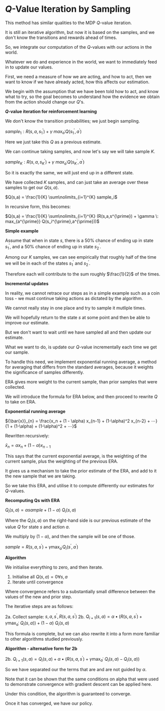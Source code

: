# $Q$-Value Iteration by Sampling

This method has similar qualities to the MDP $Q$-value iteration.

It is still an iterative algorithm, but now it is based on the samples, and we don't know the transitions and rewards ahead of times.

So, we integrate our computation of the $Q$-values with our actions in the world.

Whatever we do and experience in the world, we want to immediately feed in to update our values.

First, we need a measure of how we are acting, and how to act, then we want to know if we have already acted, how this affects our estimation.

We begin with the assumption that we have been told how to act, and know what to try, so the goal becomes to understand how the evidence we obtain from the action should change our $Q$'s.

**$Q$-value iteration for reinforcement learning**

We don't know the transition probabilities; we just begin sampling.

$sample_1: R(s,a,s_{1}^{\prime}) + \gamma \: max_{a^{\prime}} Q(s_{1}^{\prime},a^{\prime})$

Here we just take this $Q$ as a previous estimate.

We can continue taking samples, and now let's say we will take sample $K$.

$sample_K: R(s,a,s_{K}^{\prime}) + \gamma \: max_{a^{\prime}} Q(s_{K}^{\prime},a^{\prime})$

So it is exactly the same, we will just end up in a different state.

We have collected $K$ samples, and can just take an average over these samples to get our $Q(s,a)$.

$Q(s,a) = \frac{1}{K} \sum\nolimits_{i=1}^{K} sample_i$

In recursive form, this becomes:

$Q(s,a) = \frac{1}{K} \sum\nolimits_{i=1}^{K} (R(s,a,s^{\prime}) + \gamma \: max_{a^{\prime}} Q(s_i^{\prime},a^{\prime}))$

**Simple example**

Assume that when in state $s$, there is a 50% chance of ending up in state $s_{1}^{\prime}$, and a 50% chance of ending up in state $s_{2}^{\prime}$.

Among our $K$ samples, we can see empirically that roughly half of the time we will be in each of the states $s_{1}^{\prime}$ and $s_{2}^{\prime}$.

Therefore each will contribute to the sum roughly $\frac{1}{2}$ of the times.

**Incremental updates**

In reality, we cannot retrace our steps as in a simple example such as a coin toss - we must continue taking actions as dictated by the algorithm.

We cannot really stay in one place and try to sample it mutliple times.

We will hopefully return to the state $s$ at some point and then be able to improve our estimate.

But we don't want to wait until we have sampled all and then update our estimate.

What we want to do, is update our $Q$-value incrementally each time we get our sample.

To handle this need, we implement exponential running average, a method for averaging that differs from the standard averages, because it weights the significance of samples differently.

ERA gives more weight to the current sample, than prior samples that were collected.

We will introduce the formula for ERA below, and then proceed to rewrite $Q$ to take on ERA.

**Exponential running average**

${\bar{x}}_{n} = \frac{x_n + (1 - \alpha) x_{n-1} + (1-\alpha)^2 x_{n-2} + ⋯}{1 + (1-\alpha) + (1-\alpha)^2 + ⋯}$

Rewritten recursively:

${\bar{x}}_{n} = \alpha x_n + (1 - \alpha) x_{n-1}$

This says that the current exponential average, is the weighting of the current sample, plus the weighting of the previous ERA.

It gives us a mechanism to take the prior estimate of the ERA, and add to it the new sample that we are taking.

So we take this ERA, and utilise it to compute differently our estimates for $Q$-values.

**Recomputing Qs with ERA**

$Q_{i}(s,a) = \alpha sample + (1 - \alpha) \: Q_{i}(s,a)$

Where the $Q_{i}(s,a)$ on the right-hand side is our previous estimate of the value $Q$ for state $s$ and action $a$.

We multiply by $(1 - \alpha)$, and then the sample will be one of those.

$sample = R(s,a,s^{\prime}) + \gamma \max_{a^{\prime}} Q_i(s^{\prime},a^{\prime})$

**Algorithm**

We initialise everything to zero, and then iterate.

1. Initialise all $Q(s,a) = 0 ∀ s,a$
2. Iterate until convergence

Where convergence refers to a substantially small difference between the values of the new and prior step.

The iterative steps are as follows:

2a. Collect sample: $s,a,s^{\prime}, R(s,a,s^{\prime})$
2b. $Q_{i+1}(s,a) = \alpha • (R(s,a,s^{\prime}) + \gamma \max_{a^{\prime}} \: Q_{i}(s,a)) + (1-\alpha) \: Q_{i}(s,a)$

This formula is complete, but we can also rewrite it into a form more familiar to other algorithms studied previously.

**Algorithm - alternative form for 2b**

2b. $Q_{i+1}(s,a) = Q_{i}(s,a) + \alpha • (R(s,a,s^{\prime}) + \gamma \max_{a^{\prime}} \: Q_{i}(s,a) - Q_{i}(s,a))$

So we have separated our the terms that are and are not guided by $\alpha$.

Note that it can be shown that the same conditions on alpha that were used to demonstrate convergence with gradient descent can be applied here.

Under this condition, the algorithm is guaranteed to converge.

Once it has converged, we have our policy.
